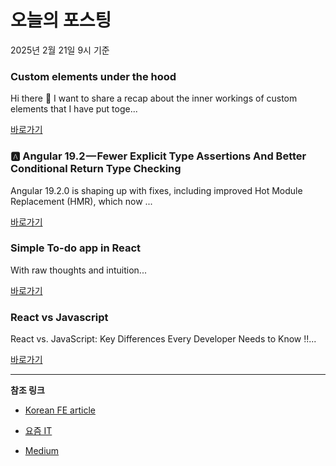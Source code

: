 # 오늘의 포스팅 
2025년 2월 21일 9시 기준 

### Custom elements under the hood 

 Hi there 🫶 I want to share a recap about the inner workings of custom elements that I have put toge... 

 [바로가기](https://medium.com/m/signin?actionUrl=https%3A%2F%2Fmedium.com%2F_%2Fbookmark%2Fp%2Fcadc0d229fc3&operation=register&redirect=https%3A%2F%2Fblog.etereo.io%2Fcustom-elements-under-the-hood-cadc0d229fc3&source=---recommended_stories---javascript---0-84----------------bookmark_preview----8e3e560d_d731_4174_b759_8c197083b831--------------) 

### 🅰️ Angular 19.2 — Fewer Explicit Type Assertions And Better Conditional Return Type Checking 

 Angular 19.2.0 is shaping up with fixes, including improved Hot Module Replacement (HMR), which now ... 

 [바로가기](https://medium.com/m/signin?actionUrl=https%3A%2F%2Fmedium.com%2F_%2Fbookmark%2Fp%2F7f990d01d34e&operation=register&redirect=https%3A%2F%2Ftomaszs2.medium.com%2F%25EF%25B8%258F-angular-19-2-fewer-explicit-type-assertions-and-better-conditional-return-type-checking-7f990d01d34e&source=---recommended_stories---typescript---0-84----------------bookmark_preview----6dd16951_2759_4926_9237_04039f6ce7b2--------------) 

### Simple To-do app in React 

 With raw thoughts and intuition... 

 [바로가기](https://medium.com/m/signin?actionUrl=https%3A%2F%2Fmedium.com%2F_%2Fbookmark%2Fp%2F1293486f39a6&operation=register&redirect=https%3A%2F%2Fmedium.com%2Fthe-research-nest%2Fsimple-to-do-app-in-react-1293486f39a6&source=---recommended_stories---frontend---0-84----------------bookmark_preview----909c8712_43ee_4ab5_b82c_f8ea6c18b350--------------) 

### React vs Javascript 

 React vs. JavaScript​: Key Differences Every Developer Needs to Know !!... 

 [바로가기](https://medium.com/m/signin?actionUrl=https%3A%2F%2Fmedium.com%2F_%2Fbookmark%2Fp%2F6859a04e5090&operation=register&redirect=https%3A%2F%2Fmedium.com%2F%40contactmanoharbatra%2Freact-vs-javascript-6859a04e5090&source=---recommended_stories---reactjs---0-84----------------bookmark_preview----9df2b99d_2a4f_4e71_9510_05e4a4f732e0--------------) 

---

**참조 링크**

- [Korean FE article](https://kofearticle.substack.com) 

- [요즘 IT](https://yozm.wishket.com/magazine) 

- [Medium](https://medium.com) 

